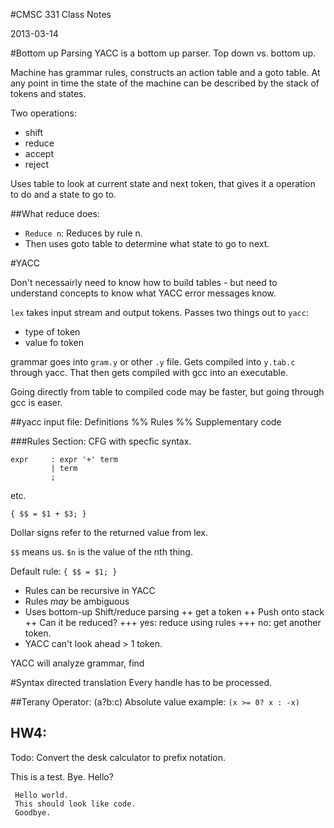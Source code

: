 <link href=http://notes.joshgordon.net/style.css rel=stylesheet></link>

#CMSC 331
Class Notes

2013-03-14

#Bottom up Parsing
YACC is a bottom up parser. Top down vs. bottom up. 

Machine has grammar rules, constructs an action table and a goto table. At any
point in time the state of the machine can be described by the stack of tokens
and states. 

Two operations: 

+ shift 
+ reduce
+ accept
+ reject

Uses table to look at current state and next token, that gives it a operation
to do and a state to go to. 

##What reduce does: 

+ `Reduce n`: Reduces by rule n. 
+ Then uses goto table to determine what state to go to next. 

#YACC

Don't necessairly need to know how to build tables - but need to understand
concepts to know what YACC error messages know. 

`lex` takes input stream and output tokens. Passes two things out to `yacc`: 

+ type of token
+ value fo token

grammar goes into `gram.y` or other `.y` file. Gets compiled into `y.tab.c`
through yacc. That then gets compiled with gcc into an executable. 

Going directly from table to compiled code may be faster, but going through
gcc is easer. 

##yacc input file: 
    Definitions
    %%
    Rules
    %%
    Supplementary code

###Rules Section: 
CFG with specfic syntax. 

    expr	 : expr '+' term
    		 | term 
    		 ; 
 
etc. 

`{ $$ = $1 + $3; }`

Dollar signs refer to the returned value from lex. 

`$$` means us. `$n` is the value of the nth thing. 

Default rule: `{ $$ = $1; }`

+ Rules can be recursive in YACC
+ Rules *may* be ambiguous
+ Uses bottom-up Shift/reduce parsing
++ get a token
++ Push onto stack
++ Can it be reduced? 
+++ yes: reduce using rules
+++ no: get another token. 
+ YACC can't look ahead > 1 token. 

YACC will analyze grammar, find 


#Syntax directed translation
Every handle has to be processed. 

##Terany Operator: (a?b:c)
Absolute value example: `(x >= 0? x : -x)`


HW4: 
----
Todo: Convert the desk calculator to prefix notation. 


This is a test. Bye. Hello? 


     Hello world. 
     This should look like code. 
     Goodbye. 